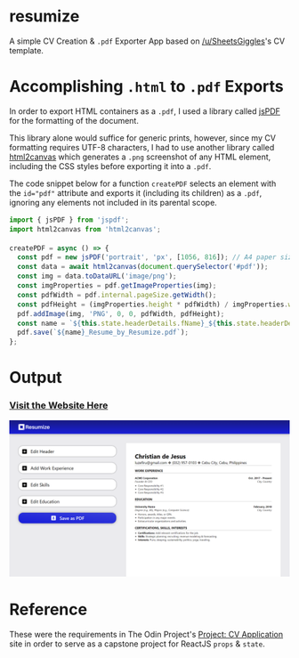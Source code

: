 # resumize

A simple CV Creation & `.pdf` Exporter App based on [/u/SheetsGiggles](https://www.reddit.com/user/SheetsGiggles/)'s CV template.

# Accomplishing `.html` to `.pdf` Exports

In order to export HTML containers as a `.pdf`, I used a library called [jsPDF](https://github.com/parallax/jsPDF) for the formatting of the document.

This library alone would suffice for generic prints, however, since my CV formatting requires UTF-8 characters, I had to use another library called [html2canvas](https://github.com/niklasvh/html2canvas) which generates a `.png` screenshot of any HTML element, including the CSS styles before exporting it into a `.pdf`.

The code snippet below for a function `createPDF` selects an element with the `id="pdf"` attribute and exports it (including its children) as a `.pdf`, ignoring any elements not included in its parental scope.

```js
import { jsPDF } from 'jspdf';
import html2canvas from 'html2canvas';

createPDF = async () => {
  const pdf = new jsPDF('portrait', 'px', [1056, 816]); // A4 paper sizing in pixels
  const data = await html2canvas(document.querySelector('#pdf'));
  const img = data.toDataURL('image/png');
  const imgProperties = pdf.getImageProperties(img);
  const pdfWidth = pdf.internal.pageSize.getWidth();
  const pdfHeight = (imgProperties.height * pdfWidth) / imgProperties.width;
  pdf.addImage(img, 'PNG', 0, 0, pdfWidth, pdfHeight);
  const name = `${this.state.headerDetails.fName}_${this.state.headerDetails.lName}`;
  pdf.save(`${name}_Resume_by_Resumize.pdf`);
};
```

# Output

### [Visit the Website Here](https://luzefiru.github.io/Resumize/)

<img src="./requirements/website-screenshot.png">

# Reference

These were the requirements in The Odin Project's [Project: CV Application](https://www.theodinproject.com/lessons/node-path-javascript-cv-application) site in order to serve as a capstone project for ReactJS `props` & `state`.
